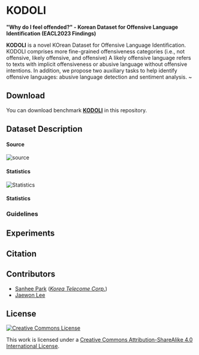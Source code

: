 # KODOLI
**"Why do I feel offended?" - Korean Dataset for Offensive Language Identification (EACL2023 Findings)**

**KODOLI** is a novel KOrean Dataset for Offensive Language Identification.
KODOLI comprises more fine-grained offensiveness categories (i.e., not offensive, likely offensive, and offensive) 
A likely offensive language refers to texts with implicit offensiveness or abusive language without offensive intentions. 
In addition, we propose two auxiliary tasks to help identify offensive languages: abusive language detection and sentiment analysis.
~
## Download

You can download benchmark [**KODOLI**]() in this repository.

## Dataset Description

#### Source
![source](https://user-images.githubusercontent.com/92618068/215315708-b27b1cbc-c525-4d84-a44a-72fb3de4c436.png)

#### Statistics
![Statistics](https://user-images.githubusercontent.com/92618068/215315769-a47a6c52-8fe5-4250-b3ff-86b879e2e768.png)

#### Statistics


### Guidelines


## Experiments


## Citation


## Contributors

- [Sanhee Park](https://github.com/kosohae) ([*Korea Telecome Corp.*](https://genielabs.ai))
- [Jaewon Lee](https://github.com/jsh-fw)

## License

<a rel="license" href="http://creativecommons.org/licenses/by-sa/4.0/"><img alt="Creative Commons License" style="border-width:0" src="https://i.creativecommons.org/l/by-sa/4.0/88x31.png" /></a><br />

This work is licensed under a [Creative Commons Attribution-ShareAlike 4.0 International License](http://creativecommons.org/licenses/by-sa/4.0/).